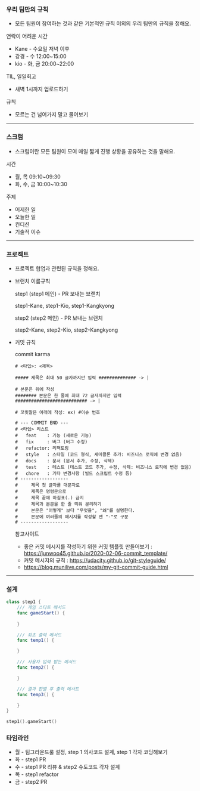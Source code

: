 ### 우리 팀만의 규칙

- 모든 팀원이 참여하는 것과 같은 기본적인 규칙 이외의 우리 팀만의 규칙을 정해요.

연락이 어려운 시간

- Kane - 수요일 저녁 이후
- 강경 - 수 12:00~15:00
- kio - 화, 금 20:00~22:00

TIL, 일일회고

- 새벽 1시까지 업로드하기

규칙

- 모르는 건 넘어가지 말고 물어보기

------

### 스크럼

- 스크럼이란 모든 팀원이 모여 매일 짧게 진행 상황을 공유하는 것을 말해요.

시간

- 월, 목 09:10~09:30
- 화, 수, 금 10:00~10:30

주제

- 어제한 일
- 오늘한 일
- 컨디션
- 기술적 이슈

------

### 프로젝트

- 프로젝트 협업과 관련된 규칙을 정해요.

- 브랜치 이름규칙

  step1 (step1 메인) - PR 보내는 브랜치

  step1-Kane, step1-Kio, step1-Kangkyong

  step2 (step2 메인) - PR 보내는 브랜치

  step2-Kane, step2-Kio, step2-Kangkyong

- 커밋 규칙

  commit karma

  ```
  # <타입>: <제목>
  
  ##### 제목은 최대 50 글자까지만 입력 ############## -> |
  
  # 본문은 위에 작성
  ######## 본문은 한 줄에 최대 72 글자까지만 입력 ########################### -> |
  
  # 꼬릿말은 아래에 작성: ex) #이슈 번호
  
  # --- COMMIT END ---
  # <타입> 리스트
  #   feat    : 기능 (새로운 기능)
  #   fix     : 버그 (버그 수정)
  #   refactor: 리팩토링
  #   style   : 스타일 (코드 형식, 세미콜론 추가: 비즈니스 로직에 변경 없음)
  #   docs    : 문서 (문서 추가, 수정, 삭제)
  #   test    : 테스트 (테스트 코드 추가, 수정, 삭제: 비즈니스 로직에 변경 없음)
  #   chore   : 기타 변경사항 (빌드 스크립트 수정 등)
  # ------------------
  #     제목 첫 글자를 대문자로
  #     제목은 명령문으로
  #     제목 끝에 마침표(.) 금지
  #     제목과 본문을 한 줄 띄워 분리하기
  #     본문은 "어떻게" 보다 "무엇을", "왜"를 설명한다.
  #     본문에 여러줄의 메시지를 작성할 땐 "-"로 구분
  # ------------------
  ```

  참고사이트

  - 좋은 커밋 메시지를 작성하기 위한 커밋 템플릿 만들어보기 : https://junwoo45.github.io/2020-02-06-commit_template/
  - 커밋 메시지의 규칙 : https://udacity.github.io/git-styleguide/
  - https://blog.munilive.com/posts/my-git-commit-guide.html

------

### 설계

```swift
class step1 {
	/// 게임 스타트 메서드
	func gameStart() {
	
	}

	/// 최초 출력 메서드
	func temp1() {

	}

	/// 사용자 입력 받는 메서드
	func temp2() {

	}

	/// 결과 판별 후 출력 메서드
	func temp3() {

	}
}

step1().gameStart()
```

### 타임라인

- 월 - 팀그라운드룰 설정, step 1 의사코드 설계, step 1 각자 코딩해보기
- 화 - step1 PR
- 수 - step1 PR 리뷰 & step2 슈도코드 각자 설계
- 목 - step1 refactor
- 금 - step2 PR
